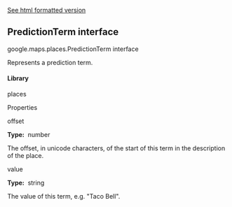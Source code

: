[See html formatted version](https://huasofoundries.github.io/google-maps-documentation/PredictionTerm.html)


PredictionTerm interface
------------------------

google.maps.places.PredictionTerm interface

Represents a prediction term.

#### Library

places

Properties

offset

**Type:**  number

The offset, in unicode characters, of the start of this term in the description of the place.

value

**Type:**  string

The value of this term, e.g. "Taco Bell".
